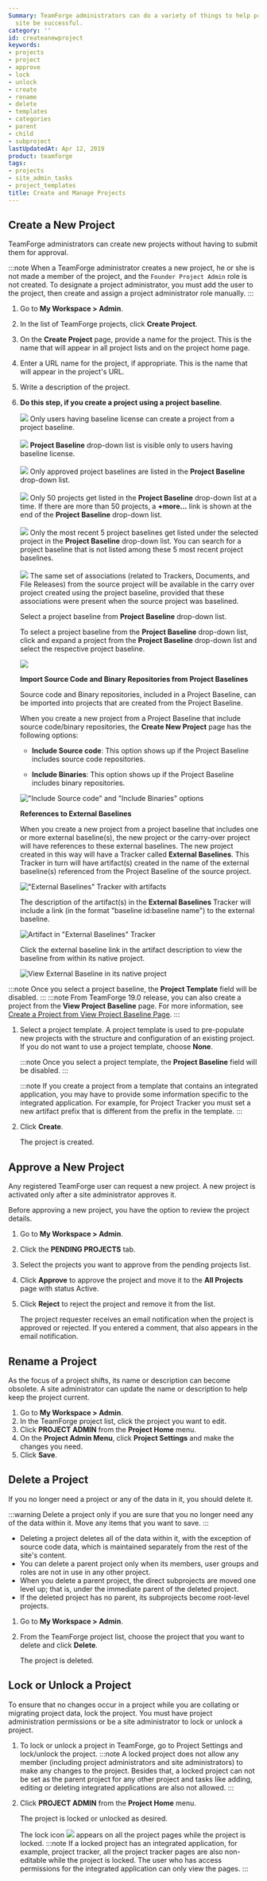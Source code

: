```yaml
---
Summary: TeamForge administrators can do a variety of things to help projects on the
  site be successful.
category: ''
id: createanewproject
keywords:
- projects
- project
- approve
- lock
- unlock
- create
- rename
- delete
- templates
- categories
- parent
- child
- subproject
lastUpdatedAt: Apr 12, 2019
product: teamforge
tags:
- projects
- site_admin_tasks
- project_templates
title: Create and Manage Projects
---
```


## Create a New Project

TeamForge administrators can create new projects without having to submit them for approval.

:::note
When a TeamForge administrator creates a new project, he or she is not made a member of the project, and the `Founder Project Admin` role is not created. To designate a project administrator, you must add the user to the project, then create and assign a project administrator role manually.
:::

1. Go to **My Workspace > Admin**.
2. In the list of TeamForge projects, click **Create Project**.
3. On the **Create Project** page, provide a name for the project. This is the name that will appear in all project lists and on the project home page.
4. Enter a URL name for the project, if appropriate. This is the name that will appear in the project's URL.
5. Write a description of the project.
6. **Do this step, if you create a project using a project baseline**. 

   ![](/docs/assets/images/status-success-small.png) Only users having baseline license can create a project from a project baseline. <br></br>
   ![](/docs/assets/images/status-success-small.png) **Project Baseline** drop-down list is visible only to users having baseline license.<br></br>
   ![](/docs/assets/images/status-success-small.png) Only approved project baselines are listed in the **Project Baseline** drop-down list. <br></br>
   ![](/docs/assets/images/status-success-small.png) Only 50 projects get listed in the **Project Baseline** drop-down list at a time. If there are more than 50 projects, a **+more...** link is shown at the end of the **Project Baseline** drop-down list.<br></br>
   ![](/docs/assets/images/status-success-small.png) Only the most recent 5 project baselines get listed under the selected project in the **Project Baseline** drop-down list. You can search for a project baseline that is not listed among these 5 most recent project baselines.<br></br>
   ![](/docs/assets/images/status-success-small.png) The same set of associations (related to Trackers, Documents, and File Releases) from the source project will be available in the carry over project created using the project baseline, provided that these associations were present when the source project was baselined.

   Select a project baseline from **Project Baseline** drop-down list.

   To select a project baseline from the **Project Baseline** drop-down list, click and expand a project from the **Project Baseline** drop-down list and select the respective project baseline. 

   ![](/docs/assets/images/select-pbl-from-createprojectpage.png)   

   **Import Source Code and Binary Repositories from Project Baselines**

   Source code and Binary repositories, included in a Project Baseline, can be imported into projects that are created from the Project Baseline.

   When you create a new project from a Project Baseline that include source code/binary repositories, the **Create New Project** page has the following options:

   * **Include Source code**: This option shows up if the Project Baseline includes source code repositories.

   * **Include Binaries**: This option shows up if the Project Baseline includes binary repositories.

   ![\"Include Source code\" and \"Include Binaries\"  options](/docs/assets/images/include_scm_binary_repos.png)


   **References to External Baselines**

   When you create a new project from a project baseline that includes one or more external baseline(s), the new project or the carry-over project will have references to these external baselines. The new project created in this way will have a Tracker called **External Baselines**. This Tracker in turn will have artifact(s) created in the name of the external baseline(s) referenced from the Project Baseline of the source project. 

   ![\"External Baselines\" Tracker with artifacts](/docs/assets/images/external-baseline-in-new-project.png)

   The description of the artifact(s) in the **External Baselines** Tracker will include a link (in the format "baseline id:baseline name") to the external baseline.  

   ![Artifact in \"External Baselines\" Tracker](/docs/assets/images/external-baseline-artifact.png)

   Click the external baseline link in the artifact description to view the baseline from within its native project.

   ![View External Baseline in its native project](/docs/assets/images/view-externalbaseline.png)

:::note
Once you select a project baseline, the **Project Template** field will be disabled.
:::
:::note
From TeamForge 19.0 release, you can also create a project from the **View Project Baseline** page. For more information, see [Create a Project from View Project Baseline Page](./BaselinePages/create-project-baseline.html#createprojectfromPB).
:::

1. Select a project template.
   A project template is used to pre-populate new projects with the structure and configuration of an existing project. If you do not want to use a project template, choose **None**.
    
   :::note
   Once you select a project template, the **Project Baseline** field will be disabled.
   :::

   :::note
   If you create a project from a template that contains an integrated application, you may have to provide some information specific to the integrated application. For example, for Project Tracker you must set a new artifact prefix that is different from the prefix in the template.
   :::
1. Click **Create**.
   
   The project is created.

## Approve a New Project
Any registered TeamForge user can request a new project. A new project is activated only after a site administrator approves it.

Before approving a new project, you have the option to review the project details.

1. Go to **My Workspace > Admin**.
2. Click the **PENDING PROJECTS** tab.
3. Select the projects you want to approve from the pending projects list.
4. Click **Approve** to approve the project and move it to the **All Projects** page with status Active.
5. Click **Reject** to reject the project and remove it from the list.
   
   The project requester receives an email notification when the project is approved or rejected. If you entered a comment, that also appears in the email notification.

## Rename a Project
As the focus of a project shifts, its name or description can become obsolete. A site administrator can update the name or description to help keep the project current.

1. Go to **My Workspace > Admin**.
2. In the TeamForge project list, click the project you want to edit.
3. Click **PROJECT ADMIN** from the **Project Home** menu.
4. On the **Project Admin Menu**, click **Project Settings** and make the changes you need.
5. Click **Save**.

## Delete a Project
If you no longer need a project or any of the data in it, you should delete it.

:::warning
Delete a project only if you are sure that you no longer need any of the data within it. Move any items that you want to save.
:::

* Deleting a project deletes all of the data within it, with the exception of source code data, which is maintained separately from the rest of the site's content.
* You can delete a parent project only when its members, user groups and roles are not in use in any other project.
* When you delete a parent project, the direct subprojects are moved one level up; that is, under the immediate parent of the deleted project.
* If the deleted project has no parent, its subprojects become root-level projects.

1. Go to **My Workspace > Admin**.
2. From the TeamForge project list, choose the project that you want to delete and click **Delete**.
   
   The project is deleted.

## Lock or Unlock a Project
To ensure that no changes occur in a project while you are collating or migrating project data, lock the project. You must have project administration permissions or be a site administrator to lock or unlock a project.

1. To lock or unlock a project in TeamForge, go to Project Settings and lock/unlock the project.
   :::note
   A locked project does not allow any member (including project administrators and site administrators) to make any changes to the project. Besides that, a locked project can not be set as the parent project for any other project and tasks like adding, editing or deleting integrated applications are also not allowed.
   :::
2. Click **PROJECT ADMIN** from the **Project Home** menu.
   
   The project is locked or unlocked as desired. 

   The lock icon ![](/docs/assets/images/Lockedproject.png) appears on all the project pages while the project is locked.
   :::note
   If a locked project has an integrated application, for example, project tracker, all the project tracker pages are also non-editable while the project is locked. The user who has access permissions for the integrated application can only view the pages.
   :::


